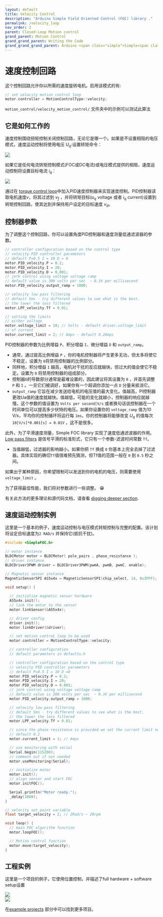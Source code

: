 ```yaml
---
layout: default
title: Velocity Control
description: "Arduino Simple Field Oriented Control (FOC) library ."
permalink: /velocity_loop
nav_order: 2
parent: Closed-Loop Motion control
grand_parent: Motion Control
grand_grand_parent: Writing the Code
grand_grand_grand_parent: Arduino <span class="simple">Simple<span class="foc">FOC</span>library</span>
---
```


# 速度控制回路
这个控制回路允许你以所需的速度旋转电机。启用该模式的有:
```cpp
// set velocity motion control loop
motor.controller = MotionControlType::velocity;
```
 `motion_control/velocity_motion_control/` 文件夹中的示例可以测试此算法


## 它是如何工作的
速度控制围绕扭矩控制关闭控制回路，无论它是哪一个。如果是不设置相阻的电压模式，速度运动控制将使用电压 <i>U<sub>q</sub></i>:设置转矩命令：

<img src="extras/Images/velocity_loop_v.png" >

如果它是任何电流转矩控制模式(FOC或DC电流)或电压模式提供的相阻，速度运动控制将设置目标电流 <i>i<sub>q</sub></i>：

<img src="extras/Images/velocity_loop_i.png" >

通过在 [torque control loop](voltage_loop)中加入PID速度控制器来实现速度控制。PID控制器读取电机速度<i>v</i>，将其过滤到 <i>v<sub>f</sub></i> ，并将转矩目标(<i>u<sub>q</sub></i> voltage 或者 <i>i<sub>q</sub></i> current)设置到转矩控制回路，使其达到并保持用户设定的目标速度 <i>v<sub>d</sub></i>。

## 控制器参数
为了调整这个控制回路，你可以设置角度PID控制器和速度测量低通滤波器的参数。
``` cpp
// controller configuration based on the control type 
// velocity PID controller parameters
// default P=0.5 I = 10 D = 0
motor.PID_velocity.P = 0.2;
motor.PID_velocity.I = 20;
motor.PID_velocity.D = 0.001;
// jerk control using voltage voltage ramp
// default value is 300 volts per sec  ~ 0.3V per millisecond
motor.PID_velocity.output_ramp = 1000;

// velocity low pass filtering
// default 5ms - try different values to see what is the best. 
// the lower the less filtered
motor.LPF_velocity.Tf = 0.01;

// setting the limits
// either voltage
motor.voltage_limit = 10; // Volts - default driver.voltage_limit
// of current 
motor.current_limit = 2; // Amps - default 0.2Amps
```
 PID控制器的参数为比例增益 `P`、积分增益 `I`、微分增益 `D` 和 `output_ramp`。

- 通常，通过提高比例增益 `P` ，你的电机控制器将产生更多无功，但太多将使它不稳定，设置为 `0`将禁用控制器的比例部分。
- 同样地，积分增益 `I` 越高，电机对干扰的反应就越快，但过大的值会使它不稳定。设置为 `0` 将禁用控制器的组成部分。
- 控制器`D`的导数部分通常是最难设置的，因此建议将其设置为 `0` ，并首先调整 `P` 和 `I` 。一旦它们被调好，如果你有一个超调你添加一点 `D` 分量来抵消它。
- `output_ramp` 它旨在减少发送给电机的电压值的最大变化。值越高，Pl控制器更改Ua值的速度就越快。值越低，可能的变化就越小，控制器的响应就越慢。这个参数的值设置为 `Volts per second[V/s` 或者换句话说控制器在一个时间单位可以提高多少伏特的电压。如果你设置你的 `voltage_ramp` 值为10 V/s，平均你的控制循环将运行每 `1ms`。你的控制器将能够改变 <i>U<sub>q</sub></i> 的值每次`10[V/s]*0.001[s] = 0.01V` ，这不是很多。

此外，为了平滑速度测量，Simple FOC library 实现了速度低通滤波器的作用。[Low pass filters](https://en.wikipedia.org/wiki/Low-pass_filter) 是信号平滑的标准形式，它只有一个参数-滤波时间常数 `Tf`。
- 当值越低，过滤器的影响越小。如果你把 `Tf` 换成 `0` 你基本上完全去掉了过滤器。具体实现的确切`Tf`值很难预先猜测，但Tf值的范围一般在 `0` 到 `0.5` 秒之间。

如果出于某种原因，你希望限制可以发送到你的电机的电压，则需要使用 `voltage_limit` 。

为了获得最佳性能，我们将对参数进行一些调整。 😁

有关此方法的更多理论和源代码文档，请查看 [digging deeper section](digging_deeper).

## 速度运动控制实例

这里是一个基本的例子，速度运动控制与电压模式转矩控制与完整的配置。该计划将设定目标速度为`2 RAD/s` 并保持它(抵抗干扰)。

```cpp
#include <SimpleFOC.h>

// motor instance
BLDCMotor motor = BLDCMotor( pole_pairs , phase_resistance );
// driver instance
BLDCDriver3PWM driver = BLDCDriver3PWM(pwmA, pwmB, pwmC, enable);

// Magnetic sensor instance
MagneticSensorSPI AS5x4x = MagneticSensorSPI(chip_select, 14, 0x3FFF);

void setup() {
 
  // initialize magnetic sensor hardware
  AS5x4x.init();
  // link the motor to the sensor
  motor.linkSensor(&AS5x4x);

  // driver config
  driver.init();
  motor.linkDriver(&driver);

  // set motion control loop to be used
  motor.controller = MotionControlType::velocity;

  // controller configuration 
  // default parameters in defaults.h

  // controller configuration based on the control type 
  // velocity PID controller parameters
  // default P=0.5 I = 10 D =0
  motor.PID_velocity.P = 0.2;
  motor.PID_velocity.I = 20;
  motor.PID_velocity.D = 0.001;
  // jerk control using voltage voltage ramp
  // default value is 300 volts per sec  ~ 0.3V per millisecond
  motor.PID_velocity.output_ramp = 1000;

  // velocity low pass filtering
  // default 5ms - try different values to see what is the best. 
  // the lower the less filtered
  motor.LPF_velocity.Tf = 0.01;

  // since the phase resistance is provided we set the current limit not voltage
  // default 0.2
  motor.current_limit = 1; // Amps

  // use monitoring with serial 
  Serial.begin(115200);
  // comment out if not needed
  motor.useMonitoring(Serial);

  // initialize motor
  motor.init();
  // align sensor and start FOC
  motor.initFOC();

  Serial.println("Motor ready.");
  _delay(1000);
}

// velocity set point variable
float target_velocity = 2; // 2Rad/s ~ 20rpm

void loop() {
  // main FOC algorithm function
  motor.loopFOC();

  // Motion control function
  motor.move(target_velocity);
}
```

## 工程实例
这里是一个项目的例子，它使用位置控制，并描述了full hardware + software setup设置


<div class="image_icon width30">
    <a href="velocity_control_example">
        <img src="extras/Images/uno_l6234_velocity.jpg"  >
        <i class="fa fa-external-link-square fa-2x"></i>
    </a>
</div>
<div class="image_icon width30">
    <a href="gimbal_velocity_example">
        <img src="extras/Images/hmbgc_v22_velocity_control.jpg" >
        <i class="fa fa-external-link-square fa-2x"></i>
    </a>
</div>

在[example projects](example_projects) 部分中可以找到更多项目。